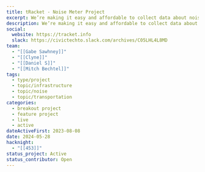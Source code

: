 ```yaml
---
title: tRacket - Noise Meter Project
excerpt: We’re making it easy and affordable to collect data about noise
description: We’re making it easy and affordable to collect data about noise
social:
  website: https://tracket.info
  slack: https://civictechto.slack.com/archives/C05LHL4L8MD
team:
  - "[[Gabe Sawhney]]"
  - "[[Clyne]]"
  - "[[Daniel S]]"
  - "[[Mitch Bechtel]]"
tags:
  - type/project
  - topic/infrastructure
  - topic/noise
  - topic/transportation
categories:
  - breakout project
  - feature project
  - live
  - active
dateActiveFirst: 2023-08-08
date: 2024-05-28
hacknight:
  - "[[453]]"
status_project: Active
status_contributor: Open
---
```

